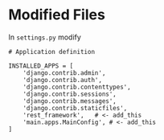 # Modified Files

In ```settings.py``` modify 

```linux
# Application definition

INSTALLED_APPS = [
    'django.contrib.admin',
    'django.contrib.auth',
    'django.contrib.contenttypes',
    'django.contrib.sessions',
    'django.contrib.messages',
    'django.contrib.staticfiles',
    'rest_framework',   # <- add_this
    'main.apps.MainConfig', # <- add_this
]
```
